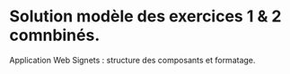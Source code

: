 # Solution modèle des exercices 1 & 2 comnbinés. 

Application Web Signets : structure des composants et formatage.
